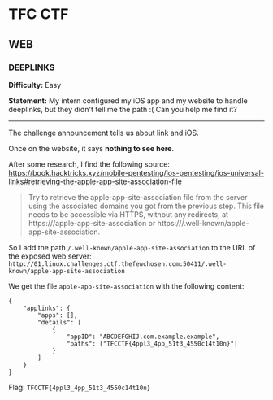 # TFC CTF

## WEB

### DEEPLINKS

**Difficulty:** Easy

**Statement:** My intern configured my iOS app and my website to handle deeplinks, but they didn't tell me the path :( Can you help me find it?

***

The challenge announcement tells us about link and iOS.

Once on the website, it says **nothing to see here**. 

After some research, I find the following source: https://book.hacktricks.xyz/mobile-pentesting/ios-pentesting/ios-universal-links#retrieving-the-apple-app-site-association-file

> Try to retrieve the apple-app-site-association file from the server using the associated domains you got from the previous step. This file needs to be accessible via HTTPS, without any redirects, at https://<domain>/apple-app-site-association or https://<domain>/.well-known/apple-app-site-association.

So I add the path `/.well-known/apple-app-site-association` to the URL of the exposed web server: `http://01.linux.challenges.ctf.thefewchosen.com:50411/.well-known/apple-app-site-association`

We get the file `apple-app-site-association` with the following content:  

```
{
    "applinks": {
        "apps": [],
        "details": [
            {
                "appID": "ABCDEFGHIJ.com.example.example",
                "paths": ["TFCCTF{4ppl3_4pp_51t3_4550c14t10n}"]
            }
        ]
    }
}
```

Flag: `TFCCTF{4ppl3_4pp_51t3_4550c14t10n}`
